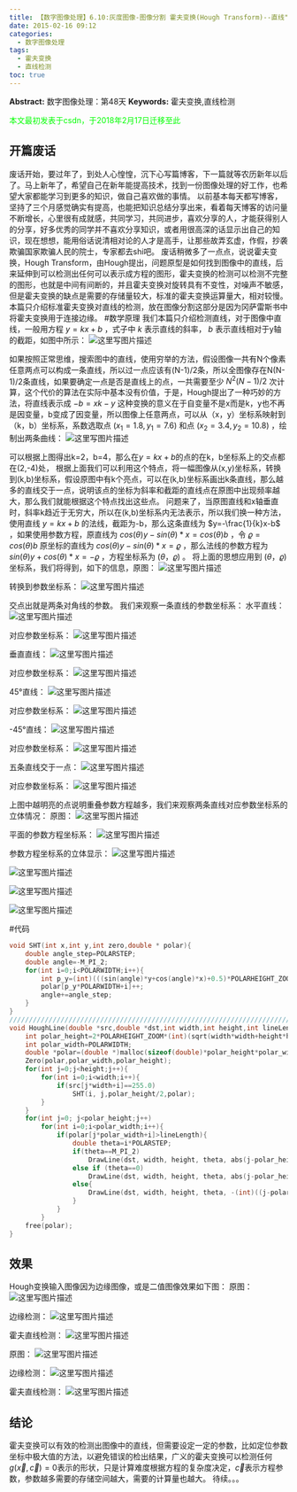 ```yaml
---
title: 【数字图像处理】6.10:灰度图像-图像分割 霍夫变换(Hough Transform)--直线"
date: 2015-02-16 09:12
categories:
  - 数字图像处理
tags:
  - 霍夫变换
  - 直线检测
toc: true
---
```

**Abstract:** 数字图像处理：第48天
**Keywords:** 霍夫变换,直线检测
<!--more-->
<font color="00FF00">本文最初发表于csdn，于2018年2月17日迁移至此</font>
## 开篇废话
废话开始，要过年了，到处人心惶惶，沉下心写篇博客，下一篇就等农历新年以后了。马上新年了，希望自己在新年能提高技术，找到一份图像处理的好工作，也希望大家都能学习到更多的知识，做自己喜欢做的事情。
以前基本每天都写博客，坚持了三个月感觉确实有提高，也能把知识总结分享出来，看着每天博客的访问量不断增长，心里很有成就感，共同学习，共同进步，喜欢分享的人，才能获得别人的分享，好多优秀的同学并不喜欢分享知识，或者用很高深的话显示出自己的知识，现在想想，能用俗话说清相对论的人才是高手，让那些故弄玄虚，作假，抄袭欺骗国家欺骗人民的院士，专家都去shi吧。
废话稍微多了一点点，说说霍夫变换，Hough Transform，由Hough提出，问题原型是如何找到图像中的直线，后来延伸到可以检测出任何可以表示成方程的图形，霍夫变换的检测可以检测不完整的图形，也就是中间有间断的，并且霍夫变换对旋转具有不变性，对噪声不敏感，但是霍夫变换的缺点是需要的存储量较大，标准的霍夫变换运算量大，相对较慢。
本篇只介绍标准霍夫变换对直线的检测，放在图像分割这部分是因为冈萨雷斯书中将霍夫变换用于连接边缘。
#数学原理
我们本篇只介绍检测直线，对于图像中直线，一般用方程 $y=kx+b$ ，式子中 $k$ 表示直线的斜率， $b$ 表示直线相对于y轴的截距，如图中所示：
![这里写图片描述](DIP-6-10-灰度图像-图像分割-霍夫变换HoughTransform-直线/20150215185437867.jpeg)

如果按照正常思维，搜索图中的直线，使用穷举的方法，假设图像一共有N个像素任意两点可以构成一条直线，所以过一点应该有(N-1)/2条，所以全图像存在N(N-1)/2条直线，如果要确定一点是否是直线上的点，一共需要至少 $N^2(N-1)/2$ 次计算，这个代价的算法在实际中基本没有价值，于是，Hough提出了一种巧妙的方法，将直线表示成 $-b=xk-y$ 这种变换的意义在于自变量不是x而是k，y也不再是因变量，b变成了因变量，所以图像上任意两点，可以从（x，y）坐标系映射到（k，b）坐标系，系数选取点 $(x_1=1.8,y_1=7.6)$ 和点 $(x_2=3.4,y_2=10.8)$ ，绘制出两条曲线：
![这里写图片描述](DIP-6-10-灰度图像-图像分割-霍夫变换HoughTransform-直线/20150215190807615.jpeg)

可以根据上图得出k=2，b=4，那么在$y=kx+b$的点的在k，b坐标系上的交点都在(2,-4)处，
根据上面我们可以利用这个特点，将一幅图像从(x,y)坐标系，转换到(k,b)坐标系，假设原图中有k个亮点，可以在(k,b)坐标系画出k条直线，那么越多的直线交于一点，说明该点的坐标为斜率和截距的直线点在原图中出现频率越大，那么我们就能根据这个特点找出这些点。
问题来了，当原图直线和x轴垂直时，斜率k趋近于无穷大，所以在(k,b)坐标系内无法表示，所以我们换一种方法，使用直线 $y=kx+b$ 的法线，截距为-b，那么这条直线为 $y=-\frac{1}{k}x-b$ ，如果使用参数方程，原直线为 $cos(\theta)y-sin(\theta)*x=cos(\theta)b$ ，令 $\varrho=cos(\theta)b$ 原坐标的直线为 $cos(\theta)y-sin(\theta)*x=\varrho$ ，那么法线的参数方程为 $sin(\theta)y+cos(\theta)*x=-\varrho$ ，方程坐标系为 $(\theta，\varrho)$  。
将上面的思想应用到 $(\theta，\varrho)$ 坐标系，我们将得到，如下的信息，原图：
![这里写图片描述](DIP-6-10-灰度图像-图像分割-霍夫变换HoughTransform-直线/20150215193045036.jpeg)

转换到参数坐标系：
![这里写图片描述](DIP-6-10-灰度图像-图像分割-霍夫变换HoughTransform-直线/20150215193110277.jpeg)

交点出就是两条对角线的参数。
我们来观察一条直线的参数坐标系：
水平直线：
![这里写图片描述](DIP-6-10-灰度图像-图像分割-霍夫变换HoughTransform-直线/20150215193217279.jpeg)

对应参数坐标系：
![这里写图片描述](DIP-6-10-灰度图像-图像分割-霍夫变换HoughTransform-直线/20150215193230180.jpeg)

垂直直线：
![这里写图片描述](DIP-6-10-灰度图像-图像分割-霍夫变换HoughTransform-直线/20150215193232819.jpeg)

对应参数坐标系：
![这里写图片描述](DIP-6-10-灰度图像-图像分割-霍夫变换HoughTransform-直线/20150215193243879.jpeg)

45°直线：
![这里写图片描述](DIP-6-10-灰度图像-图像分割-霍夫变换HoughTransform-直线/20150215193256515.jpeg)

对应参数坐标系：
![这里写图片描述](DIP-6-10-灰度图像-图像分割-霍夫变换HoughTransform-直线/20150215193308059.jpeg)

-45°直线：
![这里写图片描述](DIP-6-10-灰度图像-图像分割-霍夫变换HoughTransform-直线/20150215193410475.jpeg)

对应参数坐标系：
![这里写图片描述](DIP-6-10-灰度图像-图像分割-霍夫变换HoughTransform-直线/20150215193422643.jpeg)

五条直线交于一点：
![这里写图片描述](DIP-6-10-灰度图像-图像分割-霍夫变换HoughTransform-直线/20150215193328105.jpeg)

对应参数坐标系：
![这里写图片描述](DIP-6-10-灰度图像-图像分割-霍夫变换HoughTransform-直线/20150215193343971.jpeg)

上图中越明亮的点说明重叠参数方程越多，我们来观察两条直线对应参数坐标系的立体情况：
原图：
![这里写图片描述](DIP-6-10-灰度图像-图像分割-霍夫变换HoughTransform-直线/20150215193815926.jpeg)

平面的参数方程坐标系：
![这里写图片描述](DIP-6-10-灰度图像-图像分割-霍夫变换HoughTransform-直线/20150215193833164.jpeg)

参数方程坐标系的立体显示：
![这里写图片描述](DIP-6-10-灰度图像-图像分割-霍夫变换HoughTransform-直线/20150215193931521.jpeg)

![这里写图片描述](DIP-6-10-灰度图像-图像分割-霍夫变换HoughTransform-直线/20150215193935002.jpeg)

![这里写图片描述](DIP-6-10-灰度图像-图像分割-霍夫变换HoughTransform-直线/20150215194005467.jpeg)

![这里写图片描述](DIP-6-10-灰度图像-图像分割-霍夫变换HoughTransform-直线/20150215194022798.jpeg)


#代码
```c++
void SHT(int x,int y,int zero,double * polar){
    double angle_step=POLARSTEP;
    double angle=-M_PI_2;
    for(int i=0;i<POLARWIDTH;i++){
        int p_y=(int)(((sin(angle)*y+cos(angle)*x)+0.5)*POLARHEIGHT_ZOOM)+zero;
        polar[p_y*POLARWIDTH+i]++;
        angle+=angle_step;
    }
}
/////////////////////////////////////////////////////////////////////////////
void HoughLine(double *src,double *dst,int width,int height,int lineLength){
    int polar_height=2*POLARHEIGHT_ZOOM*(int)(sqrt(width*width+height*height)+1);
    int polar_width=POLARWIDTH;
    double *polar=(double *)malloc(sizeof(double)*polar_height*polar_width);
    Zero(polar,polar_width,polar_height);
    for(int j=0;j<height;j++){
        for(int i=0;i<width;i++){
            if(src[j*width+i]==255.0)
                SHT(i, j,polar_height/2,polar);
        }
    }
    for(int j=0; j<polar_height;j++)
        for(int i=0;i<polar_width;i++){
            if(polar[j*polar_width+i]>lineLength){
                double theta=i*POLARSTEP;
                if(theta==M_PI_2)
                    DrawLine(dst, width, height, theta, abs(j-polar_height/2)/POLARHEIGHT_ZOOM);
                else if (theta==0)
                    DrawLine(dst, width, height, theta, abs(j-polar_height/2)/POLARHEIGHT_ZOOM);
                else{
                    DrawLine(dst, width, height, theta, -(int)((j-polar_height/2)/cos(i*POLARSTEP))/POLARHEIGHT_ZOOM);
                }
            }
        }
    free(polar);
}

```
## 效果
Hough变换输入图像因为边缘图像，或是二值图像效果如下图：
原图：
![这里写图片描述](DIP-6-10-灰度图像-图像分割-霍夫变换HoughTransform-直线/20150215194417925.png)

边缘检测：
![这里写图片描述](DIP-6-10-灰度图像-图像分割-霍夫变换HoughTransform-直线/20150215194403510.jpeg)

霍夫直线检测：
![这里写图片描述](DIP-6-10-灰度图像-图像分割-霍夫变换HoughTransform-直线/20150215194444364.jpeg)

原图：
![这里写图片描述](DIP-6-10-灰度图像-图像分割-霍夫变换HoughTransform-直线/20150215194448813.png)

边缘检测：
![这里写图片描述](DIP-6-10-灰度图像-图像分割-霍夫变换HoughTransform-直线/20150215194550446.jpeg)

霍夫直线检测：
![这里写图片描述](DIP-6-10-灰度图像-图像分割-霍夫变换HoughTransform-直线/20150215194609603.jpeg)

## 结论
霍夫变换可以有效的检测出图像中的直线，但需要设定一定的参数，比如定位参数坐标中极大值的方法，以避免错误的检出结果，广义的霍夫变换可以检测任何$g(\vec x,\vec c)=0$表示的形状，只是计算难度根据方程的复杂度决定，$\vec c$表示方程参数，参数越多需要的存储空间越大，需要的计算量也越大。
待续。。。
